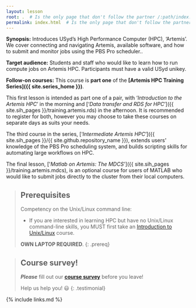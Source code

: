 ```yaml
---
layout: lesson
root: .  # Is the only page that don't follow the partner /:path/index.html
permalink: index.html  # Is the only page that don't follow the partner /:path/index.html
---
```


**Synopsis:** Introduces USyd’s High Performance Computer (HPC), ‘Artemis’. We cover connecting and navigating Artemis, available software, and how to submit and monitor jobs using the PBS Pro scheduler..

**Target audience:** Students and staff who would like to learn how to run compute jobs on Artemis HPC. Participants must have a valid USyd unikey.

**Follow-on courses:** This course is **part one** of the **[Artemis HPC Training Series]({{ site.series_home }})**.

This first lesson is intended as part one of a pair, with ‘_Introduction to the Artemis HPC_’ in the morning and [‘_Data transfer and RDS for HPC_’]({{ site.sih_pages }}/training.artemis.rds) in the afternoon. It is recommended to register for both, however you may choose to take these courses on separate days as suits your needs.

The third course in the series, [‘_Intermediate Artemis HPC_’]({{ site.sih_pages }}/{{ site.github.repository_name }}), extends users' knowledge of the PBS Pro scheduling system, and builds scripting skills for automating large workflows on HPC.

The final lesson, ['_Matlab on Artemis: The MDCS_']({{ site.sih_pages }}/training.artemis.mdcs), is an optional course for users of MATLAB who would like to submit jobs directly to the cluster from their local computers.

> ## Prerequisites
> Competency on the Unix/Linux command line:
>
> * If you are interested in learning HPC but have no Unix/Linux command-line skills, you MUST first take an [Introduction to Unix/Linux](https://intersect.org.au/training/course/unix) course.
>
> **OWN LAPTOP REQUIRED**.
{: .prereq}

> ## Course survey!
>
> **_Please_** fill out our **[course survey](https://redcap.sydney.edu.au/surveys/?s=FJ33MYNCRR)** before you leave!
>
> Help us help you! :smiley:
{: .testimonial}

{% include links.md %}
